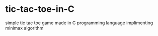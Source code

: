# tic-tac-toe-in-C
simple tic tac toe game made in C programming language implimenting minimax algorithm
